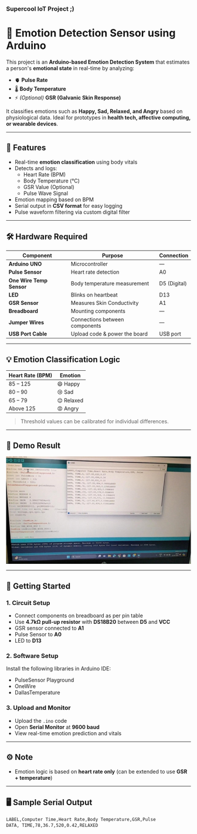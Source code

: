 ### Supercool IoT Project ;)

# 🧠 Emotion Detection Sensor using Arduino

This project is an **Arduino-based Emotion Detection System** that estimates a person's **emotional state** in real-time by analyzing:

- 🫀 **Pulse Rate**
- 🌡️ **Body Temperature**
- ⚡ *(Optional)* **GSR (Galvanic Skin Response)**

It classifies emotions such as **Happy, Sad, Relaxed, and Angry** based on physiological data. Ideal for prototypes in **health tech, affective computing, or wearable devices**.

---

## 📌 Features

- Real-time **emotion classification** using body vitals  
- Detects and logs:
  - Heart Rate (BPM)
  - Body Temperature (°C)
  - GSR Value (Optional)
  - Pulse Wave Signal
- Emotion mapping based on BPM
- Serial output in **CSV format** for easy logging
- Pulse waveform filtering via custom digital filter

---

## 🛠️ Hardware Required

| Component              | Purpose                          | Connection |
|------------------------|----------------------------------|-------------|
| **Arduino UNO**        | Microcontroller                  | —           |
| **Pulse Sensor**       | Heart rate detection             | A0          |
| **One Wire Temp Sensor**| Body temperature measurement     | D5 (Digital)|
| **LED**                | Blinks on heartbeat              | D13         |
| **GSR Sensor**         | Measures Skin Conductivity       | A1          |
| **Breadboard**         | Mounting components              | —           |
| **Jumper Wires**       | Connections between components   | —           |
| **USB Port Cable**     | Upload code & power the board    | USB port    |

---

## 💡 Emotion Classification Logic

| Heart Rate (BPM)       | Emotion   |
|------------------------|-----------|
| 85 – 125               | 😄 Happy  |
| 80 – 90                | 😢 Sad    |
| 65 – 79                | 😌 Relaxed|
| Above 125              | 😡 Angry  |

> Threshold values can be calibrated for individual differences.

---

## 📸 Demo Result

![Demo Screenshot](Screenshot.jpeg)

---

## 🚀 Getting Started

### 1. Circuit Setup
- Connect components on breadboard as per pin table
- Use **4.7kΩ pull-up resistor** with **DS18B20** between **D5** and **VCC**
- GSR sensor connected to **A1**
- Pulse Sensor to **A0**
- LED to **D13**

### 2. Software Setup
Install the following libraries in Arduino IDE:
- PulseSensor Playground
- OneWire
- DallasTemperature

### 3. Upload and Monitor
- Upload the `.ino` code
- Open **Serial Monitor** at **9600 baud**
- View real-time emotion prediction and vitals

---

## ⚙️ Note
- Emotion logic is based on **heart rate only** (can be extended to use **GSR + temperature**)

---
## 🖥️ Sample Serial Output

```csv
LABEL,Computer Time,Heart Rate,Body Temperature,GSR,Pulse
DATA, TIME,78,36.7,520,0.42,RELAXED

